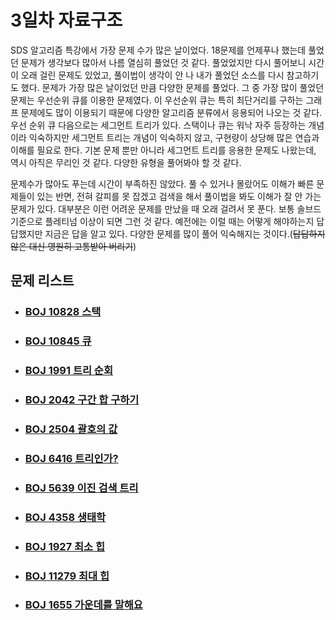 # 3일차 자료구조

SDS 알고리즘 특강에서 가장 문제 수가 많은 날이었다. 18문제를 언제푸나 했는데 풀었던 문제가 생각보다 많아서 나름 열심히 풀었던 것 같다. 풀었었지만 다시 풀어보니 시간이 오래 걸린 문제도 있었고, 풀이법이 생각이 안 나 내가 풀었던 소스를 다시 참고하기도 했다. 문제가 가장 많은 날이었던 만큼 다양한 문제를 풀었다. 그 중 가장 많이 풀었던 문제는 우선순위 큐를 이용한 문제였다. 이 우선순위 큐는 특히 최단거리를 구하는 그래프 문제에도 많이 이용되기 때문에 다양한 알고리즘 분류에서 응용되어 나오는 것 같다. 우선 순위 큐 다음으로는 세그먼트 트리가 있다. 스택이나 큐는 워낙 자주 등장하는 개념이라 익숙하지만 세그먼트 트리는 개념이 익숙하지 않고, 구현량이 상당해 많은 연습과 이해를 필요로 한다. 기본 문제 뿐만 아니라 세그먼트 트리를 응용한 문제도 나왔는데, 역시 아직은 무리인 것 같다. 다양한 유형을 풀어봐야 할 것 같다.

문제수가 많아도 푸는데 시간이 부족하진 않았다. 풀 수 있거나 몰랐어도 이해가 빠른 문제들이 있는 반면, 전혀 갈피를 못 잡겠고 검색을 해서 풀이법을 봐도 이해가 잘 안 가는 문제가 있다. 대부분은 이런 어려운 문제를 만났을 때 오래 걸려서 못 푼다. 보통 솔브드기준으로 플레티넘 이상이 되면 그런 것 같다. 예전에는 이럴 때는 어떻게 해야하는지 답답했지만 지금은 답을 알고 있다. 다양한 문제를 많이 풀어 익숙해지는 것이다.(~~답답하지 않은 대신 영원히 고통받아 버리기~~)



## 문제 리스트

- ### [BOJ 10828 스택](https://github.com/jungtaeyong/alstudy2/blob/ty/SDS/SDS%20알고리즘%20특강/baekjoon%2010828%20스택.cpp)

- ### [BOJ 10845 큐](https://github.com/jungtaeyong/alstudy2/blob/ty/SDS/SDS%20알고리즘%20특강/baekjoon%2010845%20큐.cpp)

- ### [BOJ 1991 트리 순회](https://github.com/jungtaeyong/alstudy2/blob/ty/SDS/SDS%20알고리즘%20특강/baekjoon%201991%20트리%20순회.cpp)

- ### [BOJ 2042 구간 합 구하기](https://github.com/jungtaeyong/alstudy2/blob/ty/SDS/SDS%20알고리즘%20특강/baekjoon%202042%20구간%20합%20구하기.md)

- ### [BOJ 2504 괄호의 값](https://github.com/jungtaeyong/alstudy2/blob/ty/SDS/SDS%20알고리즘%20특강/baekjoon%202504%20괄호의%20값.md)

- ### [BOJ 6416 트리인가?](https://github.com/jungtaeyong/alstudy2/blob/ty/SDS/SDS%20알고리즘%20특강/baekjoon%206416%20트리인가.md)

- ### [BOJ 5639 이진 검색 트리](https://github.com/jungtaeyong/alstudy2/blob/ty/SDS/SDS%20알고리즘%20특강/baekjoon%205639%20이진%20검색%20트리.cpp)

- ### [BOJ 4358 생태학](https://github.com/jungtaeyong/alstudy2/blob/ty/SDS/SDS%20알고리즘%20특강/baekjoon%204358%20생태학.cpp)

- ### [BOJ 1927 최소 힙](https://github.com/jungtaeyong/alstudy2/blob/ty/SDS/SDS%20알고리즘%20특강/baekjoon%201927%20최소%20힙.cpp)

- ### [BOJ 11279 최대 힙](https://github.com/jungtaeyong/alstudy2/blob/ty/SDS/SDS%20알고리즘%20특강/baekjoon%2011279%20최대%20힙.cpp)

- ### [BOJ 1655 가운데를 말해요](https://github.com/jungtaeyong/alstudy2/blob/ty/SDS/SDS%20알고리즘%20특강/baekjoon%201655%20가운데를%20말해요.cpp)